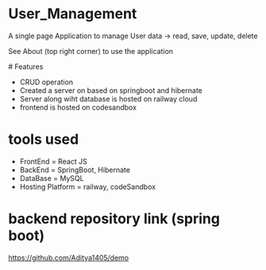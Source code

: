# User_Management
<p>A single page Application to manage User data -> read, save, update, delete</p>
<p>See About (top right corner) to use the application</p>
# Features 
<ul>
<li>CRUD operation</li>
<li>Created a server on based on springboot and hibernate </li>
<li>Server along wiht database is hosted on railway cloud</li>
<li>frontend is hosted on codesandbox</li>
</ul>

# tools used

<ul>
<li>
FrontEnd =  React JS</li>
<li>BackEnd = SpringBoot, Hibernate</li>
<li>DataBase = MySQL</li>
<li>Hosting Platform = railway, codeSandbox</li>
</ul>

# backend repository link (spring boot)

https://github.com/Aditya1405/demo
